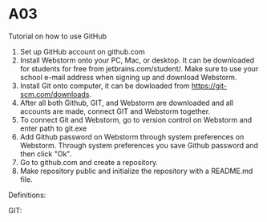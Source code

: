 # A03
Tutorial on how to use GitHub

1. Set up GitHub account on github.com
2. Install Webstorm onto your PC, Mac, or desktop. It can be downloaded for students for free from jetbrains.com/student/.  Make sure to use your school e-mail address when signing up and download Webstorm.
3. Install Git onto computer, it can be dowloaded from https://git-scm.com/downloads.
4. After all both Github, GIT, and Webstorm are downloaded and all accounts are made, connect GIT and Webstorm together. 
5. To connect Git and Webstorm, go to version control on Webstorm and enter path to git.exe
6. Add Github password on Webstorm through system preferences on Webstorm. Through system preferences you save Github password and then click "Ok".
7. Go to github.com and create a repository. 
8. Make repository public and initialize the repository with a README.md file.

Definitions: 

GIT: 